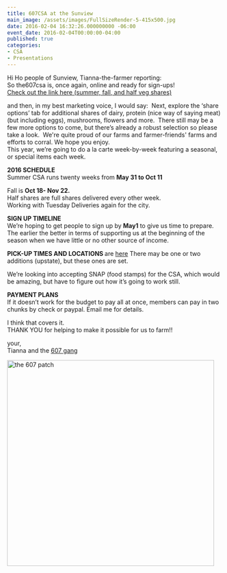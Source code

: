 ```yaml
---
title: 607CSA at the Sunview
main_image: /assets/images/FullSizeRender-5-415x500.jpg
date: 2016-02-04 16:32:26.000000000 -06:00
event_date: 2016-02-04T00:00:00-04:00
published: true
categories:
- CSA
- Presentations
---
```

<p>Hi Ho people of Sunview, Tianna-the-farmer reporting:<br />
So the607csa is, once again, online and ready for sign-ups!<br />
<a href="http://www.the607csa.com/shares">Check out the link here (summer, fall, and half veg shares)</a></p>
<p>and then, in my best marketing voice, I would say:  Next, explore the ‘share options’ tab for additional shares of dairy, protein (nice way of saying meat) (but including eggs), mushrooms, flowers and more.  There still may be a few more options to come, but there’s already a robust selection so please take a look.  We're quite proud of our farms and farmer-friends' farms and efforts to corral. We hope you enjoy.<br />
This year, we’re going to do a la carte week-by-week featuring a seasonal, or special items each week.</p>
<p><b>2016 SCHEDULE</b><br />
Summer CSA runs twenty weeks from <b>May 31 to Oct 11</b></p>
<p>Fall is <b>Oct 18- Nov 22.</b><br />
Half shares are full shares delivered every other week.<br />
Working with Tuesday Deliveries again for the city.</p>
<p><b>SIGN UP TIMELINE</b><br />
We’re hoping to get people to sign up by <b>May1</b> to give us time to prepare.  The earlier the better in terms of supporting us at the beginning of the season when we have little or no other source of income.</p>
<p><b>PICK-UP TIMES AND LOCATIONS </b>are <a href="http://www.the607csa.com/times-and-locations">here</a> There may be one or two additions (upstate), but these ones are set.</p>
<p>We’re looking into accepting SNAP (food stamps) for the CSA, which would be amazing, but have to figure out how it’s going to work still.</p>
<p><b>PAYMENT PLANS</b><br />
If it doesn’t work for the budget to pay all at once, members can pay in two chunks by check or paypal. Email me for details.</p>
<p>I think that covers it.<br />
THANK YOU for helping to make it possible for us to farm!!</p>
<p>your,<br />
Tianna and the <a href="http://www.the607csa.com/">607 gang</a></p>
<p><img src="{{ site.baseurl }}/assets/images/the-607-patch.png" alt="the 607 patch" width="484" height="480" /></p>
